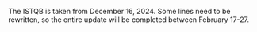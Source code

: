 The ISTQB is taken from December 16, 2024. Some lines need to be rewritten, so the entire update will be completed between February 17-27.

